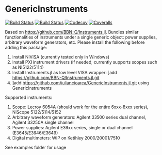 # GenericInstruments

[![Build Status](https://travis-ci.com/iuliancioarca/GenericInstruments.jl.svg?branch=master)](https://travis-ci.com/iuliancioarca/GenericInstruments.jl)
[![Build Status](https://ci.appveyor.com/api/projects/status/github/iuliancioarca/GenericInstruments.jl?svg=true)](https://ci.appveyor.com/project/iuliancioarca/GenericInstruments-jl)
[![Codecov](https://codecov.io/gh/iuliancioarca/GenericInstruments.jl/branch/master/graph/badge.svg)](https://codecov.io/gh/iuliancioarca/GenericInstruments.jl)
[![Coveralls](https://coveralls.io/repos/github/iuliancioarca/GenericInstruments.jl/badge.svg?branch=master)](https://coveralls.io/github/iuliancioarca/GenericInstruments.jl?branch=master)

Based on https://github.com/BBN-Q/Instruments.jl. Bundles similar functionalities of instruments under a single generic object: power supplies, arbitrary waveform generators, etc.
Please install the following before adding this package:
1. Install NIVISA (currently tested only in Windows)
2. Install PXI instrument drivers (if needed; currently supports scopes such as NI5122/5114)
3. Install Instruments.jl as low level VISA wrapper: ]add https://github.com/BBN-Q/Instruments.jl.git
4. ]add https://github.com/iuliancioarca/GenericInstruments.jl.git
using GenericInstruments

Supported instruments:
1. Scope: Lecroy 6054A (should work for the entire 6xxx-8xxx series), NIScope 5122/5114/5152
2. Arbitrary waveform generators: Agilent 33500 series dual channel, Agilent 33250A single channel
3. Power supplies: Agilent E36xx series, single or dual channel (E3645/E3646/E3649)
4. Digital multimeters: WIP on Ketihley 2000/20001/7510

See examples folder for usage
